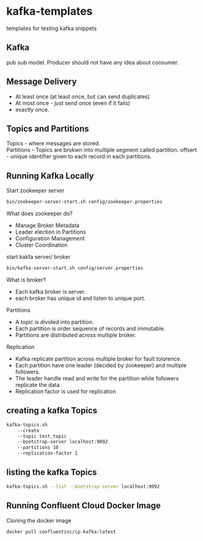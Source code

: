 # kafka-templates

templates for testing kafka snippets

## Kafka

pub sub model. Producer should not have any idea about consumer.

## Message Delivery

- At least once (at least once, but can send duplicates)
- At most once - just send once (even if it fails)
- exactly once.

## Topics and Partitions

Topics - where messages are stored.  
Partitions - Topics are brokwn into multiple segment called partition.
offsert - unique identifier given to each record in each partitions.

## Running Kafka Locally

Start zookeeper server  
```bash
bin/zookeeper-server-start.sh config/zookeeper.properties
```

What does zookeeper do?

- Manage Broker Metadata
- Leader election in Partitions
- Configuration Management
- Cluster Coordination

start kakfa server/ broker

```bash
bin/kafka-server-start.sh config/server.properties 
```

What is broker?

- Each kafka broker is server.  
- each broker has unique id and listen to unique port.

Partitions

- A topic is divided into partition.
- Each partition is order sequence of records and immutable.
- Partitions are distributed across multiple broker.

Replication

- Kafka replicate partition across multiple broker for fault tolorence.
- Each partition have one leader (decided by zookeeper) and multiple followers.
- The leader handle read and write for the partition while followers replicate the data.
- Replication factor is used for replication

## creating a kafka Topics

```bash
kafka-topics.sh 
    --create 
    --topic test_topic
    --bootstrap-server localhost:9092 
    --partitions 10
    --replication-factor 1
```

## listing the kafka Topics

```bash
kafka-topics.sh --list --bootstrap-server localhost:9092
```

## Running Confluent Cloud Docker Image

Cloning the docker image

```bash
docker pull confluentinc/cp-kafka:latest
```

